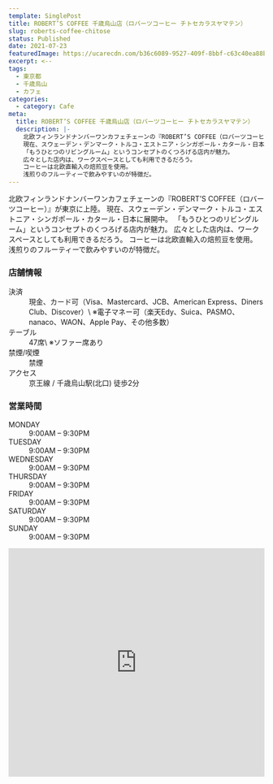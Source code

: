 ```yaml
---
template: SinglePost
title: ROBERT’S COFFEE 千歳烏山店（ロバーツコーヒー チトセカラスヤマテン）
slug: roberts-coffee-chitose
status: Published
date: 2021-07-23
featuredImage: https://ucarecdn.com/b36c6089-9527-409f-8bbf-c63c40ea88b2/
excerpt: <--
tags:
  - 東京都
  - 千歳烏山
  - カフェ
categories:
  - category: Cafe
meta:
  title: ROBERT’S COFFEE 千歳烏山店（ロバーツコーヒー チトセカラスヤマテン）
  description: |-
    北欧フィンランドナンバーワンカフェチェーンの『ROBERT’S COFFEE（ロバーツコーヒー）』が東京に上陸。
    現在、スウェーデン・デンマーク・トルコ・エストニア・シンガポール・カタール・日本に展開中。
    「もうひとつのリビングルーム」というコンセプトのくつろげる店内が魅力。
    広々とした店内は、ワークスペースとしても利用できるだろう。
    コーヒーは北欧直輸入の焙煎豆を使用。
    浅煎りのフルーティーで飲みやすいのが特徴だ。
---
```

北欧フィンランドナンバーワンカフェチェーンの『ROBERT’S COFFEE（ロバーツコーヒー）』が東京に上陸。
現在、スウェーデン・デンマーク・トルコ・エストニア・シンガポール・カタール・日本に展開中。
「もうひとつのリビングルーム」というコンセプトのくつろげる店内が魅力。
広々とした店内は、ワークスペースとしても利用できるだろう。
コーヒーは北欧直輸入の焙煎豆を使用。
浅煎りのフルーティーで飲みやすいのが特徴だ。

### 店舗情報

<dl id="info">
<dt>決済</dt>
<dd>現金、カード可（Visa、Mastercard、JCB、American Express、Diners Club、Discover）\
※電子マネー可（楽天Edy、Suica、PASMO、nanaco、WAON、Apple Pay、その他多数）</dd>
<dt>テーブル</dt>
<dd>47席\
※ソファー席あり</dd>
<dt>禁煙/喫煙</dt>
<dd>禁煙</dd>
<dt>アクセス</dt>
<dd>京王線 / 千歳烏山駅(北口) 徒歩2分</dd>
</dl>

### 営業時間

<dl id="op_h">

<dt>MONDAY</dt>
<dd>9:00AM – 9:30PM</dd>
<dt>TUESDAY</dt>
<dd>9:00AM – 9:30PM</dd>
<dt>WEDNESDAY</dt>
<dd>9:00AM – 9:30PM</dd>
<dt>THURSDAY</dt>
<dd>9:00AM – 9:30PM</dd>
<dt>FRIDAY</dt>
<dd>9:00AM – 9:30PM</dd>
<dt>SATURDAY</dt>
<dd>9:00AM – 9:30PM</dd>
<dt>SUNDAY</dt>
<dd>9:00AM – 9:30PM</dd>

</dl>



<iframe src="https://www.google.com/maps/embed?pb=!1m14!1m8!1m3!1d12965.396450521514!2d139.6001116!3d35.6684049!3m2!1i1024!2i768!4f13.1!3m3!1m2!1s0x0%3A0x832d9da58da81a1e!2z44Ot44OQ44O844OE44Kz44O844OS44O85Y2D5q2z54OP5bGx5bqX!5e0!3m2!1sja!2sjp!4v1584416546171!5m2!1sja!2sjp" width="100%" height="450" frameborder="0" style="border:0;" allowfullscreen="" aria-hidden="false" tabindex="0"></iframe>

![]()